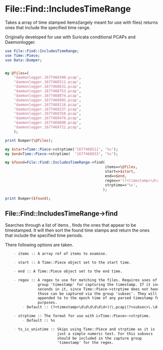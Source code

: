 # File::Find::IncludesTimeRange

Takes a array of time stamped items(largely meant for use with files)
returns ones that include the specified time range.

Originally developed for use with Suricata conditional PCAPs and Daemonlogger.

```perl
use File::Find::IncludesTimeRange;
use Time::Piece;
use Data::Dumper;


my @files=(
    'daemonlogger.1677468390.pcap',
    'daemonlogger.1677468511.pcap',
    'daemonlogger.1677468632.pcap',
    'daemonlogger.1677468753.pcap',
    'daemonlogger.1677468874.pcap',
    'daemonlogger.1677468995.pcap',
    'daemonlogger.1677469116.pcap',
    'daemonlogger.1677469237.pcap',
    'daemonlogger.1677469358.pcap',
    'daemonlogger.1677469479.pcap',
    'daemonlogger.1677469600.pcap',
    'daemonlogger.1677469721.pcap',
    );

print Dumper(\@files);

my $start=Time::Piece->strptime('1677468511', '%s');
my $end=Time::Piece->strptime(  '1677468833', '%s');

my $found=File::Find::IncludesTimeRange->find(
                                              items=>\@files,
                                              start=>$start,
                                              end=>$end,
                                              regex=>'(?<timestamp>\d\d\d\d\d\d+)(\.pcap|(?<subsec>\.\d+)\.pcap)$',
                                              strptime=>'%s',
                                             );

print Dumper($found);
```

## File::Find::IncludesTimeRange->find

Searches through a list of items , finds the ones that appear to be timestamped.
It will then sort the found time stamps and return the ones that include the
specified time periods.

There following options are taken.

```orgmode
    - items :: A array ref of items to examine.

    - start :: A Time::Piece object set to the start time.

    - end :: A Time::Piece object set to the end time.

    - regex :: A regex to use for matching the files. Requires uses of the named
               group 'timestamp' for capturing the timestamp. If it includes micro
               seconds in it, since Time::Piece->strptime does not handle those,
               those can be captured via the group 'subsec'. They will then be
               appended to to the epoch time of any parsed timestamp for sorting
               purposes.
        - Default :: (?<timestamp>\d\d\d\d\d\d+)(\.pcap|(?<subsec>\.\d+)\.pcap)$

    - strptime :: The format for use with L<Time::Piece>->strptime.
        - Default :: %s

    - ts_is_unixtime :: Skips using Time::Piece and strptime as it is
                        just a simple numeric test. For this subsecs
                        should be included in the capture group
                        'timestamp' for the regex.
```
